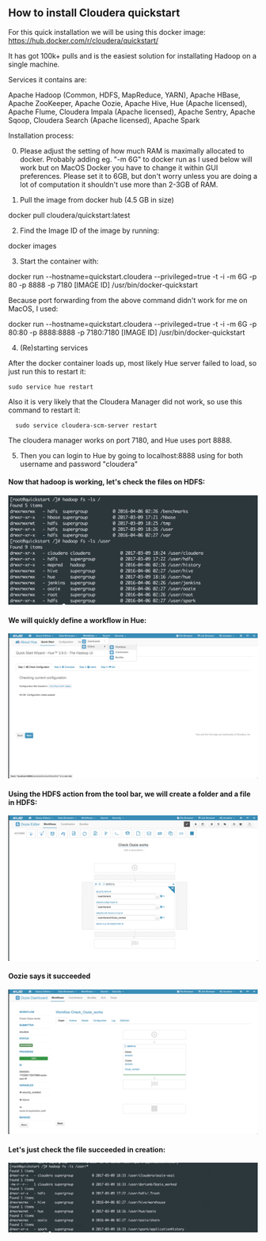 ## How to install Cloudera quickstart

For this quick installation we will be using this docker image: https://hub.docker.com/r/cloudera/quickstart/

It has got 100k+ pulls and is the easiest solution for installating Hadoop on a single machine.

Services it contains are:

Apache Hadoop (Common, HDFS, MapReduce, YARN), Apache HBase, Apache ZooKeeper, Apache Oozie, Apache Hive, Hue (Apache licensed), Apache Flume, Cloudera Impala (Apache licensed), Apache Sentry, Apache Sqoop, Cloudera Search (Apache licensed), Apache Spark

Installation process:

0. Please adjust the setting of how much RAM is maximally allocated to docker. Probably adding eg. "-m 6G" to docker run as I used below will work but on MacOS Docker you have to change it within GUI preferences. Please set it to 6GB, but don't worry unless you are doing a lot of computation it shouldn't use more than 2-3GB of RAM.

1. Pull the image from docker hub (4.5 GB in size)

  docker pull cloudera/quickstart:latest

2. Find the Image ID of the image by running:
  
  docker images

3. Start the container with:
  
  docker run --hostname=quickstart.cloudera --privileged=true -t -i -m 6G -p 80 -p 8888 -p 7180 [IMAGE ID] /usr/bin/docker-quickstart
  
  Because port forwarding from the above command didn't work for me on MacOS, I used:  
  
  docker run --hostname=quickstart.cloudera --privileged=true -t -i -m 6G -p 80:80 -p 8888:8888 -p 7180:7180 [IMAGE ID] /usr/bin/docker-quickstart

4. (Re)starting services

After the docker container loads up, most likely Hue server failed to load, so just run this to restart it:  

    sudo service hue restart  
  
Also it is very likely that the Cloudera Manager did not work, so use this command to restart it:  
  
      sudo service cloudera-scm-server restart  
  
The cloudera manager works on port 7180, and Hue uses port 8888.  

 
  
5. Then you can login to Hue by going to localhost:8888 using for both username and password  "cloudera"


#### Now that hadoop is working, let's check the files on HDFS:

![1](https://github.com/dorianb96/Cloudera_Quickstart_Install/blob/master/1.png?raw=true)

#### We will quickly define a workflow in Hue:

![2](https://github.com/dorianb96/Cloudera_Quickstart_Install/blob/master/2.png?raw=true)

#### Using the HDFS action from the tool bar, we will create a folder and a file in HDFS:

![3](https://github.com/dorianb96/Cloudera_Quickstart_Install/blob/master/3.png?raw=true)

#### Oozie says it succeeded

![4](https://github.com/dorianb96/Cloudera_Quickstart_Install/blob/master/4.png?raw=true)

#### Let's just check the file succeeded in creation: 

![5](https://github.com/dorianb96/Cloudera_Quickstart_Install/blob/master/5.png?raw=true)
